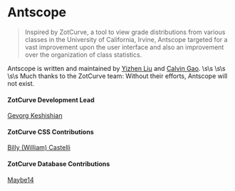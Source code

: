# Antscope
> Inspired by ZotCurve, a tool to view grade distributions from various classes in the University of California, Irvine, Antscope targeted for a vast improvement upon the user interface and also an improvement over the organization of class statistics.

Antscope is written and maintained by [Yizhen Liu](https://github.com/imliuyzh) and [Calvin Gao](https://github.com/calvin-gao).
\s\s
\s\s
\s\s
Much thanks to the ZotCurve team: Without their efforts, Antscope will not exist.
#### ZotCurve Development Lead
[Gevorg Keshishian](https://github.com/keshishi)


#### ZotCurve CSS Contributions
[Billy (William) Castelli](https://github.com/billycastelli)


#### ZotCurve Database Contributions
[Maybe14](https://github.com/Maybe14)
